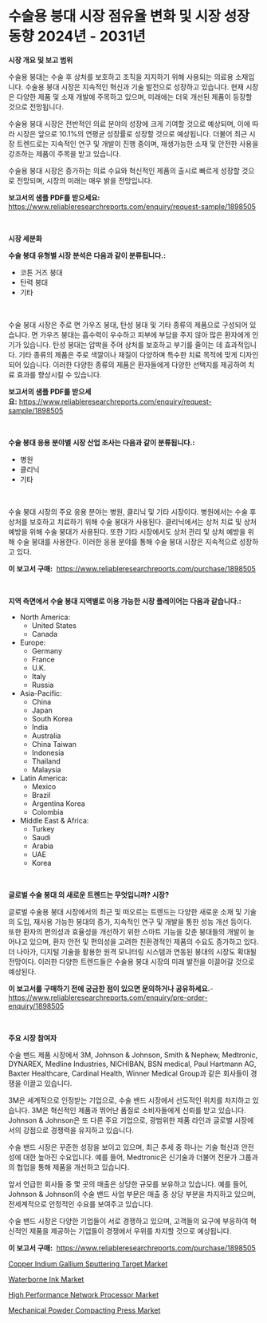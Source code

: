 <p><h1>수술용 붕대 시장 점유율 변화 및 시장 성장 동향 2024년 - 2031년</h1></p><p><strong>시장 개요 및 보고 범위</strong></p>
<p><p>수술용 붕대는 수술 후 상처를 보호하고 조직을 지지하기 위해 사용되는 의료용 소재입니다. 수술용 붕대 시장은 지속적인 혁신과 기술 발전으로 성장하고 있습니다. 현재 시장은 다양한 제품 및 소재 개발에 주목하고 있으며, 미래에는 더욱 개선된 제품이 등장할 것으로 전망됩니다. </p><p>수술용 붕대 시장은 전반적인 의료 분야의 성장에 크게 기여할 것으로 예상되며, 이에 따라 시장은 앞으로 10.1%의 연평균 성장률로 성장할 것으로 예상됩니다. 더불어 최근 시장 트렌드로는 지속적인 연구 및 개발이 진행 중이며, 재생가능한 소재 및 안전한 사용을 강조하는 제품이 주목을 받고 있습니다. </p><p>수술용 붕대 시장은 증가하는 의료 수요와 혁신적인 제품의 출시로 빠르게 성장할 것으로 전망되며, 시장의 미래는 매우 밝을 전망입니다.</p></p>
<p><strong>보고서의 샘플 PDF를 받으세요:</strong> <a href="https://www.reliableresearchreports.com/enquiry/request-sample/1898505">https://www.reliableresearchreports.com/enquiry/request-sample/1898505</a></p>
<p>&nbsp;</p>
<p><strong>시장 세분화</strong></p>
<p><strong>수술 붕대 유형별 시장 분석은 다음과 같이 분류됩니다.:</strong></p>
<p><ul><li>코튼 거즈 붕대</li><li>탄력 붕대</li><li>기타</li></ul></p>
<p>&nbsp;</p>
<p><p>수술 붕대 시장은 주로 면 가우즈 붕대, 탄성 붕대 및 기타 종류의 제품으로 구성되어 있습니다. 면 가우즈 붕대는 흡수력이 우수하고 피부에 부담을 주지 않아 많은 환자에게 인기가 있습니다. 탄성 붕대는 압박을 주어 상처를 보호하고 부기를 줄이는 데 효과적입니다. 기타 종류의 제품은 주로 색깔이나 재질이 다양하며 특수한 치료 목적에 맞게 디자인되어 있습니다. 이러한 다양한 종류의 제품은 환자들에게 다양한 선택지를 제공하여 치료 효과를 향상시킬 수 있습니다.</p></p>
<p><strong>보고서의 샘플 PDF를 받으세요:</strong>&nbsp;<a href="https://www.reliableresearchreports.com/enquiry/request-sample/1898505">https://www.reliableresearchreports.com/enquiry/request-sample/1898505</a></p>
<p>&nbsp;</p>
<p><strong> 수술 붕대 응용 분야별 시장 산업 조사는 다음과 같이 분류됩니다.:</strong></p>
<p><ul><li>병원</li><li>클리닉</li><li>기타</li></ul></p>
<p>&nbsp;</p>
<p><p>수술 붕대 시장의 주요 응용 분야는 병원, 클리닉 및 기타 시장이다. 병원에서는 수술 후 상처를 보호하고 치료하기 위해 수술 붕대가 사용된다. 클리닉에서는 상처 치료 및 상처 예방을 위해 수술 붕대가 사용된다. 또한 기타 시장에서도 상처 관리 및 상처 예방을 위해 수술 붕대를 사용한다. 이러한 응용 분야를 통해 수술 붕대 시장은 지속적으로 성장하고 있다.</p></p>
<p><strong>이 보고서 구매:</strong>&nbsp; <a href="https://www.reliableresearchreports.com/purchase/1898505">https://www.reliableresearchreports.com/purchase/1898505</a></p>
<p>&nbsp;</p>
<p><strong>지역 측면에서 수술 붕대 지역별로 이용 가능한 시장 플레이어는 다음과 같습니다.:</strong></p>
<p><ul>
    <li>
        North America:
        <ul>
            <li>United States</li>
            <li>Canada</li>
        </ul>
    </li>
    <li>
        Europe:
        <ul>
            <li>Germany</li>
            <li>France</li>
            <li>U.K.</li>
            <li>Italy</li>
            <li>Russia</li>
        </ul>
    </li>
    <li>
        Asia-Pacific:
        <ul>
            <li>China</li>
            <li>Japan</li>
            <li>South Korea</li>
            <li>India</li>
            <li>Australia</li>
            <li>China Taiwan</li>
            <li>Indonesia</li>
            <li>Thailand</li>
            <li>Malaysia</li>
        </ul>
    </li>
    <li>
        Latin America:
        <ul>
            <li>Mexico</li>
            <li>Brazil</li>
            <li>Argentina Korea</li>
            <li>Colombia</li>
        </ul>
    </li>
    <li>
        Middle East & Africa:
        <ul>
            <li>Turkey</li>
            <li>Saudi</li>
            <li>Arabia</li>
            <li>UAE</li>
            <li>Korea</li>
        </ul>
    </li>
    </ul></p>
<p>&nbsp;</p>
<p><strong>글로벌 수술 붕대 의 새로운 트렌드는 무엇입니까? 시장?</strong></p>
<p><p>글로벌 수술용 붕대 시장에서의 최근 및 떠오르는 트렌드는 다양한 새로운 소재 및 기술의 도입, 재사용 가능한 붕대의 증가, 지속적인 연구 및 개발을 통한 성능 개선 등이다. 또한 환자의 편의성과 효율성을 개선하기 위한 스마트 기능을 갖춘 붕대들의 개발이 늘어나고 있으며, 환자 안전 및 편의성을 고려한 친환경적인 제품의 수요도 증가하고 있다. 더 나아가, 디지털 기술을 활용한 원격 모니터링 시스템과 연동된 붕대의 시장도 확대될 전망이다. 이러한 다양한 트렌드들은 수술용 붕대 시장의 미래 발전을 이끌어갈 것으로 예상된다.</p></p>
<p><strong>이 보고서를 구매하기 전에 궁금한 점이 있으면 문의하거나 공유하세요.</strong>- <a href="https://www.reliableresearchreports.com/enquiry/pre-order-enquiry/1898505">https://www.reliableresearchreports.com/enquiry/pre-order-enquiry/1898505</a></p>
<p>&nbsp;</p>
<p><strong>주요 시장 참여자</strong></p>
<p><p>수술 밴드 제품 시장에서 3M, Johnson & Johnson, Smith & Nephew, Medtronic, DYNAREX, Medline Industries, NICHIBAN, BSN medical, Paul Hartmann AG, Baxter Healthcare, Cardinal Health, Winner Medical Group과 같은 회사들이 경쟁을 이끌고 있습니다. </p><p>3M은 세계적으로 인정받는 기업으로, 수술 밴드 시장에서 선도적인 위치를 차지하고 있습니다. 3M은 혁신적인 제품과 뛰어난 품질로 소비자들에게 신뢰를 받고 있습니다. Johnson & Johnson은 또 다른 주요 기업으로, 광범위한 제품 라인과 글로벌 시장에서의 강점으로 경쟁력을 유지하고 있습니다.</p><p>수술 밴드 시장은 꾸준한 성장을 보이고 있으며, 최근 추세 중 하나는 기술 혁신과 안전성에 대한 높아진 수요입니다. 예를 들어, Medtronic은 신기술과 더불어 전문가 그룹과의 협업을 통해 제품을 개선하고 있습니다. </p><p>앞서 언급한 회사들 중 몇 곳의 매출은 상당한 규모를 보유하고 있습니다. 예를 들어, Johnson & Johnson의 수술 밴드 사업 부문은 매출 중 상당 부분을 차지하고 있으며, 전세계적으로 안정적인 수요를 보여주고 있습니다.</p><p>수술 밴드 시장은 다양한 기업들이 서로 경쟁하고 있으며, 고객들의 요구에 부응하여 혁신적인 제품을 제공하는 기업들이 경쟁에서 우위를 차지할 것으로 예상됩니다.</p></p>
<p><strong>이 보고서 구매:</strong>&nbsp;&nbsp;<a href="https://www.reliableresearchreports.com/purchase/1898505">https://www.reliableresearchreports.com/purchase/1898505</a></p>
<p><p><a href="https://view.publitas.com/reportprime-1/copper-indium-gallium-sputtering-target-market-provides-a-comprehensive-analysis-including-a-macro-overview-of-the-market-as-well-as-micro-details-such-as-market-size-and-competitive-landscape/">Copper Indium Gallium Sputtering Target Market</a></p><p><a href="https://github.com/jodemen/Market-Research-Report-List-1/blob/main/waterborne-ink-market.md">Waterborne Ink Market</a></p><p><a href="https://five-trouble-98a.notion.site/High-Performance-Network-Processor-Market-Research-Report-The-Key-To-Successful-Business-Strategy-F-13330df3cc724787b50117ed85f04b5c">High Performance Network Processor Market</a></p><p><a href="https://nifty-kite-d51.notion.site/Mechanical-Powder-Compacting-Press-Market-Share-Market-New-Trends-Analysis-Report-By-Type-By-Appl-fc6a23fb6f464583b1aed826216ce989">Mechanical Powder Compacting Press Market</a></p></p>
